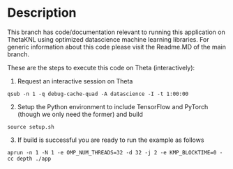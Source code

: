 # Description

This branch has code/documentation relevant to running this application on ThetaKNL using optimized datascience machine learning libraries. For generic information about this code please visit the Readme.MD of the main branch.

These are the steps to execute this code on Theta (interactively):
1. Request an interactive session on Theta
```
qsub -n 1 -q debug-cache-quad -A datascience -I -t 1:00:00
```
2. Setup the Python environment to include TensorFlow and PyTorch (though we only need the former) and build
```
source setup.sh
```
3. If build is successful you are ready to run the example as follows
```
aprun -n 1 -N 1 -e OMP_NUM_THREADS=32 -d 32 -j 2 -e KMP_BLOCKTIME=0 -cc depth ./app
```


